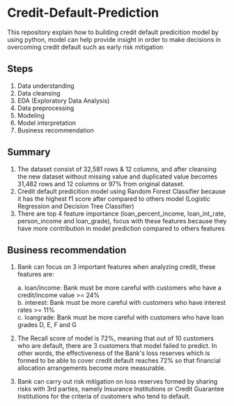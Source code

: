 # Credit-Default-Prediction
This repository explain how to building credit default predicition model by using python, model can help provide insight in order to make decisions in overcoming credit default such as early risk mitigation
## Steps
1. Data understanding
2. Data cleansing
3. EDA (Exploratory Data Analysis)
4. Data preprocessing
5. Modeling
6. Model interpretation
7. Business recommendation
## Summary
1. The dataset consist of 32,581 rows & 12 columns, and after cleansing the new dataset without missing value and duplicated value becomes 31,482 rows and 12 columns or 97% from original dataset. 
2. Credit default predicition model using Random Forest Classifier because it has the highest f1 score after compared to others model (Logistic Regression and Decision Tree Classifier)
3. There are top 4 feature importance (loan_percent_income, loan_int_rate, person_income and loan_grade), focus with these features because they have more contribution in model prediction compared to others features
## Business recommendation
1. Bank can focus on 3 important features when analyzing credit, these features are:
    
    a. loan/income: Bank must be more careful with customers who have a credit/income value >= 24%               
    b. interest: Bank must be more careful with customers who have interest rates >= 11%                   
    c. loangrade: Bank must be more careful with customers who have loan grades D, E, F and G

2. The Recall score of model is 72%, meaning that out of 10 customers who are default, there are 3 customers that model failed to predict. In other words, the effectiveness of the Bank's loss reserves which is formed to be able to cover credit default reaches 72% so that financial allocation arrangements become more measurable.

3. Bank can carry out risk mitigation on loss reserves formed by sharing risks with 3rd parties, namely Insurance Institutions or Credit Guarantee Institutions for the criteria of customers who tend to default.

